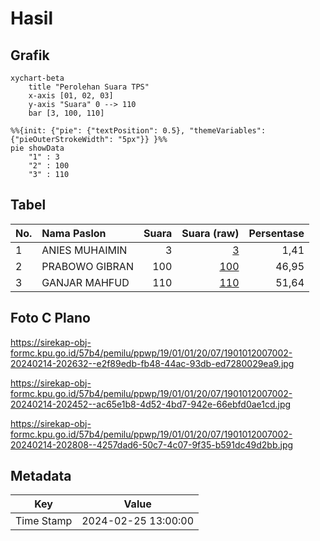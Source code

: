 # Hasil

## Grafik

```mermaid
xychart-beta
    title "Perolehan Suara TPS"
    x-axis [01, 02, 03]
    y-axis "Suara" 0 --> 110
    bar [3, 100, 110]
```

```mermaid
%%{init: {"pie": {"textPosition": 0.5}, "themeVariables": {"pieOuterStrokeWidth": "5px"}} }%%
pie showData
    "1" : 3
    "2" : 100
    "3" : 110
```

## Tabel

| No. | Nama Paslon    | Suara | Suara (raw) | Persentase |
|:--- |:-------------- | -----:| -----------:| ----------:|
| 1   | ANIES MUHAIMIN | 3     | [3][p-1]    | 1,41       |
| 2   | PRABOWO GIBRAN | 100   | [100][p-2]  | 46,95      |
| 3   | GANJAR MAHFUD  | 110   | [110][p-3]  | 51,64      |


[p-1]: https://github.com/gigit-pemilu/pemilu-2024-19-kepulauan-bangka-belitung/blob/main/pilpres/hitung-suara/sub/19-kepulauan-bangka-belitung/sub/01-bangka/sub/01-sungailiat/sub/2007-rebo/sub/002-tps/sub/paslon-1.txt
[p-2]: https://github.com/gigit-pemilu/pemilu-2024-19-kepulauan-bangka-belitung/blob/main/pilpres/hitung-suara/sub/19-kepulauan-bangka-belitung/sub/01-bangka/sub/01-sungailiat/sub/2007-rebo/sub/002-tps/sub/paslon-2.txt
[p-3]: https://github.com/gigit-pemilu/pemilu-2024-19-kepulauan-bangka-belitung/blob/main/pilpres/hitung-suara/sub/19-kepulauan-bangka-belitung/sub/01-bangka/sub/01-sungailiat/sub/2007-rebo/sub/002-tps/sub/paslon-3.txt

## Foto C Plano

https://sirekap-obj-formc.kpu.go.id/57b4/pemilu/ppwp/19/01/01/20/07/1901012007002-20240214-202632--e2f89edb-fb48-44ac-93db-ed7280029ea9.jpg

https://sirekap-obj-formc.kpu.go.id/57b4/pemilu/ppwp/19/01/01/20/07/1901012007002-20240214-202452--ac65e1b8-4d52-4bd7-942e-66ebfd0ae1cd.jpg

https://sirekap-obj-formc.kpu.go.id/57b4/pemilu/ppwp/19/01/01/20/07/1901012007002-20240214-202808--4257dad6-50c7-4c07-9f35-b591dc49d2bb.jpg


## Metadata

| Key        | Value               |
| ---------- | ------------------- |
| Time Stamp | 2024-02-25 13:00:00 |




